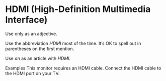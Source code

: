 ﻿# HDMI (High-Definition Multimedia Interface)

Use only as an adjective. 

Use the abbreviation *HDMI* most of the time. It’s OK to spell out in parentheses on the first mention.

Use *an* as an article with *HDMI.*

Examples
This monitor requires an HDMI cable.
Connect the HDMI cable to the HDMI port on your TV.
